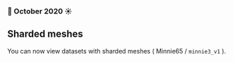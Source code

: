 ### 🌴 October 2020 ☀️
## Sharded meshes
You can now view datasets with sharded meshes ( Minnie65 / `minnie3_v1` ).
